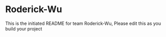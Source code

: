 # Roderick-Wu
This is the initiated README for team Roderick-Wu, Please edit this as you build your project
